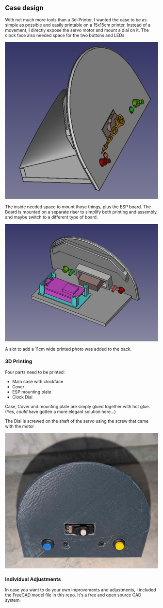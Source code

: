 ## Case design

With not much more tools than a 3d-Printer, I wanted the case to be as simple as possible and easily printable on a 15x15cm printer. Instead of a movement, I directly expose the servo motor and mount a dial on it. The clock face also needed space for the two buttons and LEDs.

![Sketch Clockface](clock_closed.jpg)

The inside needed space to mount those things, plus the ESP board. The Board is mounted on a separate riser to simplify both printing and assembly, and maybe switch to a different type of board.

![Sketch Clockface](clock_open.jpg)

A slot to add a 11cm wide printed photo was added to the back.

### 3D Printing

Four parts need to be printed:

- Main case with clockface
- Cover
- ESP mounting plate
- Clock Dial

Case, Cover and mounting plate are simply glued together with hot glue. (Yes, _could_ have gotten a more elegant solution here...)

The Dial is screwed on the shaft of the servo using the screw that came with the motor

![final assembly front](finished_front.jpg)

### Individual Adjustments

In case you want to do your own improvements and adjustments, I included the [FreeCAD](https://www.freecad.org/) model file in this repo. It's a free and open source CAD system.
